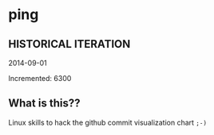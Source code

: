 # ping

## HISTORICAL ITERATION
2014-09-01

Incremented: 6300

## What is this?? 
Linux skills to hack the github commit visualization chart `;-)`

